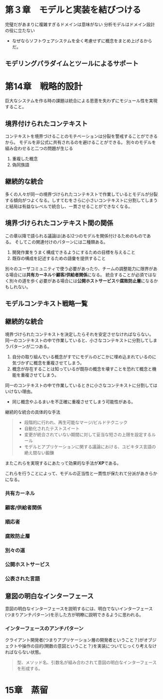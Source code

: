 # 第３章　モデルと実装を結びつける
完璧だがあまりに複雑すぎるドメインは意味がない
分析モデルはドメイン設計の役に立たない
- なぜならソフトウェアシステムを全く考慮せずに概念をまとめ上げるからだ。
## モデリングパラダイムとツールによるサポート


# 第14章　戦略的設計
巨大なシステムを作る時の課題は統合による恩恵を失わずにモジュール性を実現すること。
## 境界付けられたコンテキスト
コンテキストを境界づけることのモチベーションは分裂を警戒することができるから。
モデルを非公式に共有されるのを避けることができる。
別々のモデルを組み合わせると二つの問題が生じる
1. 重複した概念
2. 偽同族語
## 継続的な統合
多くの人々が同一の境界づけられたコンテキストで作業しているとモデルが分裂する傾向がつよくなる。しすてむをさらに小さいコンテキストに分割してしまうと結局は有益なレベルで統合し、一貫させることができなくなる。
## 境界づけられたコンテキスト間の関係 
この章以降で語られる議論は(ある)2つのモデルを関係付けるためのものである。
そしてこの関連付けのパターンには二種類ある。
1. 開発作業をうまく構成できるようにするための目標を与えること
2. 既存の構成を記述するための語彙を提供すること

別々のユーザコミュニティで使う必要があったり、チームの調整能力に限界がある場合には**共有カーネル**や**顧客/供給者関係**になる。
統合することが必須ではなく別々の道を歩く必要がある場合には**公開ホストサービス**や**腐敗防止層**になるかもしれない。
## モデルコンテキスト戦略一覧
## 継続的な統合
境界づけられたコンテキストを決定したらそれを安定させなければならない。
同一のコンテキストの中で作業していると、小さなコンテキストに分割してしまうパターンが二つある。
1. 自分の取り組んでいる概念がすでにモデルのどこかに埋め込まれているのに気づかずに概念を重複させてしまう。
2. 概念が存在することは知っているが既存の概念を壊すことを恐れて概念と機能を重複させてしまう。

同一のコンテキストの中で作業しているときに小さなコンテキストに分割してはいけない理由。
- 同じ概念やふるまいを不正確に重複させてしまう可能性がある。

継続的な統合の具体的な手法
> - 段階的に行われ、再生可能なマージ/ビルドテクニック
> - 自動化されたテストスイート 
> - 変更が統合されていない期間に対して妥当な短さの上限を設定するルール
> - モデルとアプリケーションに関する議論における、ユビキタス言語の絶え間ない鍛錬

またこれらを実現するにあたって効果的な手法が**XP**である。

これらを行うことによって、モデルの正当性と一貫性が保たれて分派があきらかになる。
### 共有カーネル
### 顧客/供給者関係
### 順応者
### 腐敗防止層
### 別々の道
### 公開ホストサービス
### 公表された言語

## 意図の明白なインターフェース
意図の明白なインターフェースを説明するには、明白でないインターフェース(つまりアンチパターン)を示した方が明瞭に説明できるように思われる。

### インターフェースのアンチパターン
 クライアント開発者(つまりアプリケーション層の開発者ということ？)がオブジェクトや操作の目的(関数の意図ということ？)を実装についてじっくり考えなければならない状態。

> 型、メソッド名、引数名が組み合わされて意図の明白なインターフェースを形成する。
# 15章　蒸留


 